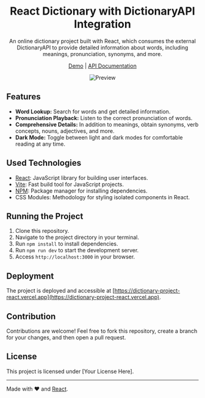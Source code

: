<div align="center">
  
  # React Dictionary with DictionaryAPI Integration

  An online dictionary project built with React, which consumes the external DictionaryAPI to provide detailed information about words, including meanings, pronunciation, synonyms, and more.

  [Demo](https://dictionary-project-react.vercel.app) | [API Documentation](https://dictionaryapi.dev/)

  ![Preview](project_preview.png)
</div>

## Features

- **Word Lookup:** Search for words and get detailed information.
- **Pronunciation Playback:** Listen to the correct pronunciation of words.
- **Comprehensive Details:** In addition to meanings, obtain synonyms, verb concepts, nouns, adjectives, and more.
- **Dark Mode:** Toggle between light and dark modes for comfortable reading at any time.

## Used Technologies

- [React](https://reactjs.org/): JavaScript library for building user interfaces.
- [Vite](https://vitejs.dev/): Fast build tool for JavaScript projects.
- [NPM](https://www.npmjs.com/): Package manager for installing dependencies.
- CSS Modules: Methodology for styling isolated components in React.

## Running the Project

1. Clone this repository.
2. Navigate to the project directory in your terminal.
3. Run `npm install` to install dependencies.
4. Run `npm run dev` to start the development server.
5. Access `http://localhost:3000` in your browser.

## Deployment

The project is deployed and accessible at [https://dictionary-project-react.vercel.app](https://dictionary-project-react.vercel.app).

## Contribution

Contributions are welcome! Feel free to fork this repository, create a branch for your changes, and then open a pull request.

## License

This project is licensed under [Your License Here].

---

Made with ❤️ and [React](https://reactjs.org/).


